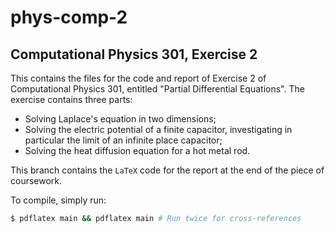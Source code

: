 # phys-comp-2

Computational Physics 301, Exercise 2
-------------------------------------

This contains the files for the code and report of Exercise 2 of Computational Physics 301, entitled "Partial Differential Equations". The exercise contains three parts:

- Solving Laplace's equation in two dimensions;
- Solving the electric potential of a finite capacitor, investigating in particular the limit of an infinite place capacitor;
- Solving the heat diffusion equation for a hot metal rod.

This branch contains the `LaTeX` code for the report at the end of the piece of coursework.

To compile, simply run:

```bash
$ pdflatex main && pdflatex main # Run twice for cross-references
```
